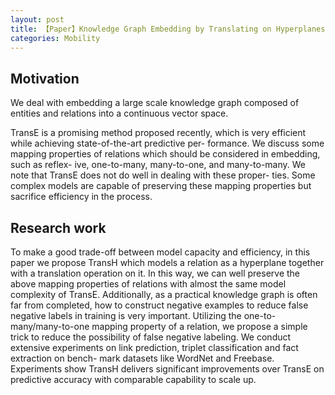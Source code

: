 ```yaml
---
layout: post
title: 【Paper】Knowledge Graph Embedding by Translating on Hyperplanes
categories: Mobility
---
```


## Motivation

We deal with embedding a large scale knowledge graph composed of entities and relations into a continuous vector space.

TransE is a promising method proposed recently, which is very efficient while achieving state-of-the-art predictive per- formance. We discuss some mapping properties of relations which should be considered in embedding, such as reflex- ive, one-to-many, many-to-one, and many-to-many. We note that TransE does not do well in dealing with these proper- ties. Some complex models are capable of preserving these mapping properties but sacrifice efficiency in the process.

## Research work

To make a good trade-off between model capacity and efficiency, in this paper we propose TransH which models a relation as a hyperplane together with a translation operation on it. In this way, we can well preserve the above mapping properties of relations with almost the same model complexity of TransE. Additionally, as a practical knowledge graph is often far from completed, how to construct negative examples to reduce false negative labels in training is very important. Utilizing the one-to-many/many-to-one mapping property of a relation, we propose a simple trick to reduce the possibility of false negative labeling. We conduct extensive experiments on link prediction, triplet classification and fact extraction on bench- mark datasets like WordNet and Freebase. Experiments show TransH delivers significant improvements over TransE on predictive accuracy with comparable capability to scale up.


